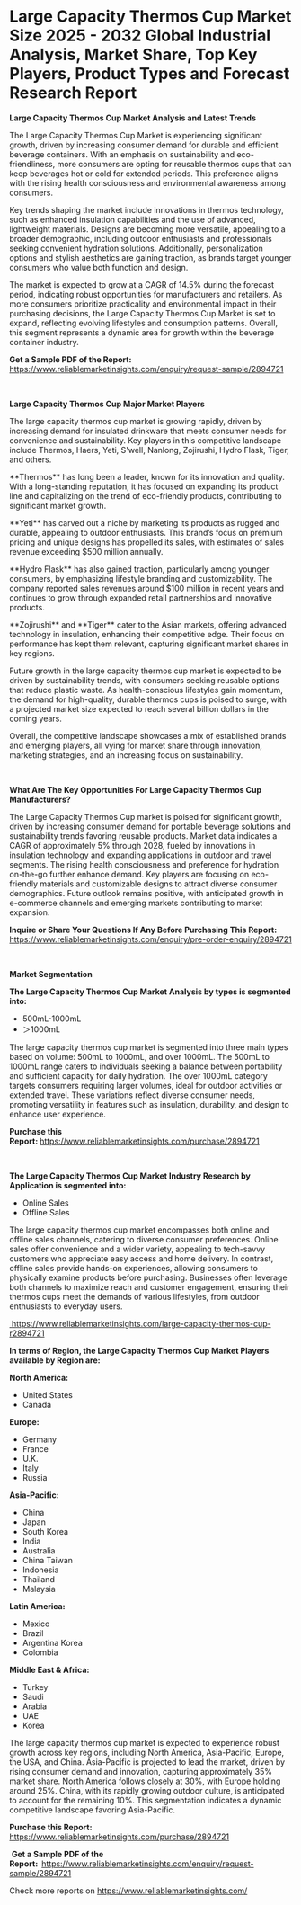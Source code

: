 <p><h1>Large Capacity Thermos Cup Market Size 2025 - 2032 Global Industrial Analysis, Market Share, Top Key Players, Product Types and Forecast Research Report</h1></p><p><strong>Large Capacity Thermos Cup Market Analysis and Latest Trends</strong></p>
<p><p>The Large Capacity Thermos Cup Market is experiencing significant growth, driven by increasing consumer demand for durable and efficient beverage containers. With an emphasis on sustainability and eco-friendliness, more consumers are opting for reusable thermos cups that can keep beverages hot or cold for extended periods. This preference aligns with the rising health consciousness and environmental awareness among consumers.</p><p>Key trends shaping the market include innovations in thermos technology, such as enhanced insulation capabilities and the use of advanced, lightweight materials. Designs are becoming more versatile, appealing to a broader demographic, including outdoor enthusiasts and professionals seeking convenient hydration solutions. Additionally, personalization options and stylish aesthetics are gaining traction, as brands target younger consumers who value both function and design.</p><p>The market is expected to grow at a CAGR of 14.5% during the forecast period, indicating robust opportunities for manufacturers and retailers. As more consumers prioritize practicality and environmental impact in their purchasing decisions, the Large Capacity Thermos Cup Market is set to expand, reflecting evolving lifestyles and consumption patterns. Overall, this segment represents a dynamic area for growth within the beverage container industry.</p></p>
<p><strong>Get a Sample PDF of the Report:&nbsp;</strong> <a href="https://www.reliablemarketinsights.com/enquiry/request-sample/2894721?utm_campaign=2885&utm_medium=2&utm_source=Github&utm_content=ia&utm_term=15032025&utm_id=large-capacity-thermos-cup">https://www.reliablemarketinsights.com/enquiry/request-sample/2894721</a></p>
<p>&nbsp;</p>
<p><strong>Large Capacity Thermos Cup Major Market Players</strong></p>
<p><p>The large capacity thermos cup market is growing rapidly, driven by increasing demand for insulated drinkware that meets consumer needs for convenience and sustainability. Key players in this competitive landscape include Thermos, Haers, Yeti, S'well, Nanlong, Zojirushi, Hydro Flask, Tiger, and others.</p><p>**Thermos** has long been a leader, known for its innovation and quality. With a long-standing reputation, it has focused on expanding its product line and capitalizing on the trend of eco-friendly products, contributing to significant market growth.</p><p>**Yeti** has carved out a niche by marketing its products as rugged and durable, appealing to outdoor enthusiasts. This brand’s focus on premium pricing and unique designs has propelled its sales, with estimates of sales revenue exceeding $500 million annually.</p><p>**Hydro Flask** has also gained traction, particularly among younger consumers, by emphasizing lifestyle branding and customizability. The company reported sales revenues around $100 million in recent years and continues to grow through expanded retail partnerships and innovative products.</p><p>**Zojirushi** and **Tiger** cater to the Asian markets, offering advanced technology in insulation, enhancing their competitive edge. Their focus on performance has kept them relevant, capturing significant market shares in key regions.</p><p>Future growth in the large capacity thermos cup market is expected to be driven by sustainability trends, with consumers seeking reusable options that reduce plastic waste. As health-conscious lifestyles gain momentum, the demand for high-quality, durable thermos cups is poised to surge, with a projected market size expected to reach several billion dollars in the coming years.</p><p>Overall, the competitive landscape showcases a mix of established brands and emerging players, all vying for market share through innovation, marketing strategies, and an increasing focus on sustainability.</p></p>
<p>&nbsp;</p>
<p><strong>What Are The Key Opportunities For Large Capacity Thermos Cup Manufacturers?</strong></p>
<p><p>The Large Capacity Thermos Cup market is poised for significant growth, driven by increasing consumer demand for portable beverage solutions and sustainability trends favoring reusable products. Market data indicates a CAGR of approximately 5% through 2028, fueled by innovations in insulation technology and expanding applications in outdoor and travel segments. The rising health consciousness and preference for hydration on-the-go further enhance demand. Key players are focusing on eco-friendly materials and customizable designs to attract diverse consumer demographics. Future outlook remains positive, with anticipated growth in e-commerce channels and emerging markets contributing to market expansion.</p></p>
<p><strong>Inquire or Share Your Questions If Any Before Purchasing This Report:</strong> <a href="https://www.reliablemarketinsights.com/enquiry/pre-order-enquiry/2894721?utm_campaign=2885&utm_medium=2&utm_source=Github&utm_content=ia&utm_term=15032025&utm_id=large-capacity-thermos-cup">https://www.reliablemarketinsights.com/enquiry/pre-order-enquiry/2894721</a></p>
<p>&nbsp;</p>
<p><strong>Market Segmentation</strong></p>
<p><strong>The Large Capacity Thermos Cup Market Analysis by types is segmented into:</strong></p>
<p><ul><li>500mL-1000mL</li><li>＞1000mL</li></ul></p>
<p><p>The large capacity thermos cup market is segmented into three main types based on volume: 500mL to 1000mL, and over 1000mL. The 500mL to 1000mL range caters to individuals seeking a balance between portability and sufficient capacity for daily hydration. The over 1000mL category targets consumers requiring larger volumes, ideal for outdoor activities or extended travel. These variations reflect diverse consumer needs, promoting versatility in features such as insulation, durability, and design to enhance user experience.</p></p>
<p><strong>Purchase this Report:&nbsp;</strong><a href="https://www.reliablemarketinsights.com/purchase/2894721?utm_campaign=2885&utm_medium=2&utm_source=Github&utm_content=ia&utm_term=15032025&utm_id=large-capacity-thermos-cup">https://www.reliablemarketinsights.com/purchase/2894721</a></p>
<p>&nbsp;</p>
<p><strong>The Large Capacity Thermos Cup Market Industry Research by Application is segmented into:</strong></p>
<p><ul><li>Online Sales</li><li>Offline Sales</li></ul></p>
<p><p>The large capacity thermos cup market encompasses both online and offline sales channels, catering to diverse consumer preferences. Online sales offer convenience and a wider variety, appealing to tech-savvy customers who appreciate easy access and home delivery. In contrast, offline sales provide hands-on experiences, allowing consumers to physically examine products before purchasing. Businesses often leverage both channels to maximize reach and customer engagement, ensuring their thermos cups meet the demands of various lifestyles, from outdoor enthusiasts to everyday users.</p></p>
<p><a href="https://www.reliablemarketinsights.com/large-capacity-thermos-cup-r2894721?utm_campaign=2885&utm_medium=2&utm_source=Github&utm_content=ia&utm_term=15032025&utm_id=large-capacity-thermos-cup">&nbsp;https://www.reliablemarketinsights.com/large-capacity-thermos-cup-r2894721</a></p>
<p><strong>In terms of Region, the Large Capacity Thermos Cup Market Players available by Region are:</strong></p>
<p>
    <p> <strong> North America: </strong>
        <ul>
            <li>United States</li>
            <li>Canada</li>
        </ul>
        </p> 
    <p> <strong> Europe: </strong>
        <ul>
            <li>Germany</li>
            <li>France</li>
            <li>U.K.</li>
            <li>Italy</li>
            <li>Russia</li>
        </ul>
        </p> 
    <p> <strong> Asia-Pacific: </strong>
        <ul>
            <li>China</li>
            <li>Japan</li>
            <li>South Korea</li>
            <li>India</li>
            <li>Australia</li>
            <li>China Taiwan</li>
            <li>Indonesia</li>
            <li>Thailand</li>
            <li>Malaysia</li>
        </ul>
        </p> 
    <p> <strong> Latin America: </strong>
        <ul>
            <li>Mexico</li>
            <li>Brazil</li>
            <li>Argentina Korea</li>
            <li>Colombia</li>
        </ul>
        </p> 
    <p> <strong> Middle East & Africa: </strong>
        <ul>
            <li>Turkey</li>
            <li>Saudi</li>
            <li>Arabia</li>
            <li>UAE</li>
            <li>Korea</li>
        </ul>
    </p>
    </p>
<p><p>The large capacity thermos cup market is expected to experience robust growth across key regions, including North America, Asia-Pacific, Europe, the USA, and China. Asia-Pacific is projected to lead the market, driven by rising consumer demand and innovation, capturing approximately 35% market share. North America follows closely at 30%, with Europe holding around 25%. China, with its rapidly growing outdoor culture, is anticipated to account for the remaining 10%. This segmentation indicates a dynamic competitive landscape favoring Asia-Pacific.</p></p>
<p><strong>Purchase this Report: </strong><a href="https://www.reliablemarketinsights.com/purchase/2894721?utm_campaign=2885&utm_medium=2&utm_source=Github&utm_content=ia&utm_term=15032025&utm_id=large-capacity-thermos-cup">https://www.reliablemarketinsights.com/purchase/2894721</a></p>
<p>&nbsp;<strong>Get a Sample PDF of the Report:&nbsp;&nbsp;</strong><a href="https://www.reliablemarketinsights.com/enquiry/request-sample/2894721?utm_campaign=2885&utm_medium=2&utm_source=Github&utm_content=ia&utm_term=15032025&utm_id=large-capacity-thermos-cup">https://www.reliablemarketinsights.com/enquiry/request-sample/2894721</a></p>
<p><strong></strong></p>
<p>Check more reports on <a href="https://www.reliablemarketinsights.com/?utm_campaign=2885&utm_medium=2&utm_source=Github&utm_content=ia&utm_term=15032025&utm_id=large-capacity-thermos-cup">https://www.reliablemarketinsights.com/</a></p>